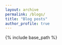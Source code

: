 ```yaml
---
layout: archive
permalink: /blogs/
title: "Blog posts"
author_profile: true
---
```


{% include base_path %}
